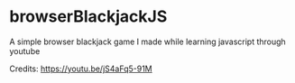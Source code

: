 # browserBlackjackJS
A simple browser blackjack game I made while learning javascript through youtube

Credits:  https://youtu.be/jS4aFq5-91M
